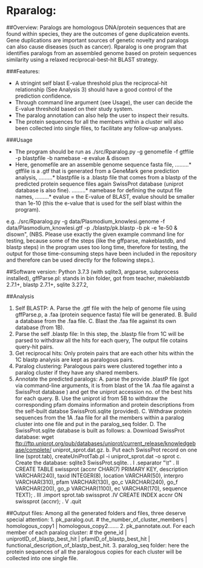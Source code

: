 # Rparalog:  
##Overview: 
Paralogs are homologous DNA/protein sequences that are found within species, they are the outcomes of gene duplicateion events. Gene duplications are important sources of genetic novelty and paralogs can also cause diseases (such as cancer). Rparalog is one program that identifies paralogs from an assembled genome based on protein sequences similarity using a relaxed reciprocal-best-hit BLAST strategy.

###Features: 
* A stringint self blast E-value threshold plus the reciprocal-hit relationship (See Analysis 3) should have a good control of the prediction confidence. 
* Through command line argument (see Usage), the user can decide the E-value threshold based on their study system.
* The paralog annotation can also help the user to inspect their results.
* The protein sequences for all the members within a cluster will also been collected into single files, to facilitate any follow-up analyses.
 
###Usage
* The program should be run as ./src/Rparalog.py -g genomefile -f gtffile -p blastpfile -b namebase -e evalue & disown
* Here, genomefile are an assemble genome sequence fasta file,
.........* gtffile is a .gtf that is generated from a GeneMark gene prediction analysis, 
.........* blastpfile is a .blastp file that comes from a blastp of the predicted protein sequence files again SwissProt database (uniprot database is also fine).
.........* namebase for defining the output file names, 
.........* evalue = the E-value of BLAST, evalue should be smaller than 1e-10 (this the e-value that is used for the self blast within the program). 

e.g. ./src/Rparalog.py -g data/Plasmodium_knowlesi.genome -f data/Plasmodium_knowlesi.gtf -p ./blastp/pk.blastp -b pk -e 1e-50 & disown", 
(NBS. Please use exactly the given example command line for testing, because some of the steps (like the gffparse, makeblastdb, and blastp steps) in the program uses too long time, therefore for testing, the output for those time-consuming steps have been included in the repository and therefore can be used directly for the following steps.). 

##Software version:
Python 3.7.3 (with sqlite3, argparse, subprocess installed), 
gffParse.pl: stands in bin folder, got from teacher, 
makeblastdb 2.7.1+, 
blastp 2.7.1+, 
sqlite 3.27.2, 

##Analysis
1. Self BLASTP:
	A. Parse the .gtf file with the help of genome file using gffParse.p, a .faa (protein sequence fasta) file will be generated.
	B. Build a database from the .faa file.
	C. Blast the .faa file against its own database (from 1B).
2. Parse  the self .blastp file:
	In this step, the .blastp file from 1C will be parsed to withdraw all the hits for each query, The output file cotains query-hit pairs.
3. Get reciprocal hits:
	Only protein pairs that are each other hits within the 1C blastp analysis are kept as paralogous pairs.
4. Paralog clustering:
	Paralogous pairs were clustered together into a paralog cluster if they have any shared members.
5. Annotate the predicted paralogs:
	A. parse the provide .blastP file (got via command-line arguments, it is from blast of the 1A .faa file against a SwissProt database ) and get the uniprot accession no. of the best hits for each query.
	B. Use the uniprot id from 5B to withdraw the corresponding pfam domains information and protein descriptions from the self-built databse SwissProti.sqlite (provided).
	C. Withdraw protein sequences from the 1A .faa file for all the members within a paralog cluster into one file and put in the paralog_seq folder.
	D. The SwissProt.sqlite database is built as follows:
		a. Download SwissProt database: wget ftp://ftp.uniprot.org/pub/databases/uniprot/current_release/knowledgebase/complete/ uniprot_sprot.dat.gz.
		b. Put each SwissProt record on one line (sprot.tab), createUniProtTab.pl -i uniprot_sprot.dat -o sprot
		c. Create the database: sqlite3 SwissProt.sqlite.
			. I .separator "\t"
			. II CREATE TABLE swissprot (accnr CHAR(7) PRIMARY KEY, description VARCHAR(240), taxid INTEGER(8), location VARCHAR(50), interpro VARCHAR(310), pfam VARCHAR(130), go_c VARCHAR(240), go_f VARCHAR(200), go_p VARCHAR(1100), ec VARCHAR(170), sequence TEXT);
			. III .import sprot.tab swissprot
			.IV CREATE INDEX accnr ON swissprot (accnr);
			. V .quit
			
##Output files:
Among all the generated folders and files, three deserve special attention:
	1. pk_paralog.out.
	# the_number_of_cluster_members | homologous_copy1 | homologous_copy2.......
	2. pk_pannotate.out.
	For each member of each paralog cluster:
	# the gene_id | uniprotID_of_blastp_best_hit | pfamID_of_blastp_best_hit | functional_description_of_blastp_best_hit.
	3. paralog_seq folder: here the protein sequences of all the paralogous copies for each cluster will be collected into one single file.
	
			
		
	